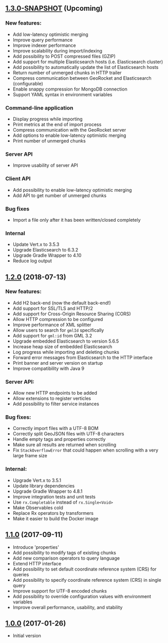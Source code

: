 <a name="1.3.0"></a>
## [1.3.0-SNAPSHOT](https://github.com/georocket/georocket/compare/v1.2.0...master) (Upcoming)

### New features:

* Add low-latency optimistic merging
* Improve query performance
* Improve indexer performance
* Improve scalability during import/indexing
* Add possibility to POST compressed files (GZIP)
* Add support for multiple Elasticsearch hosts (i.e. Elasticsearch cluster)
* Add possibility to automatically update the list of Elasticsearch hosts
* Return number of unmerged chunks in HTTP trailer
* Compress communication between GeoRocket and Elasticsearch (configurable)
* Enable snappy compression for MongoDB connection
* Support YAML syntax in environment variables

### Command-line application

* Display progress while importing
* Print metrics at the end of import process
* Compress communication with the GeoRocket server
* Add options to enable low-latency optimistic merging
* Print number of unmerged chunks

### Server API

* Improve usability of server API

### Client API

* Add possibility to enable low-latency optimistic merging
* Add API to get number of unmerged chunks

### Bug fixes

* Import a file only after it has been written/closed completely

### Internal

* Update Vert.x to 3.5.3
* Upgrade Elasticsearch to 6.3.2
* Upgrade Gradle Wrapper to 4.10
* Reduce log output

<a name="1.2.0"></a>
## [1.2.0](https://github.com/georocket/georocket/compare/v1.1.0...v1.2.0) (2018-07-13)

### New features:

* Add H2 back-end (now the default back-end!)
* Add support for SSL/TLS and HTTP/2
* Add support for Cross-Origin Resource Sharing (CORS)
* Allow HTTP compression to be configured
* Improve performance of XML splitter
* Allow users to search for `gmlId` specifically
* Add support for `gml:id` from GML 3.2
* Upgrade embedded Elasticsearch to version 5.6.5
* Increase heap size of embedded Elasticsearch
* Log progress while importing and deleting chunks
* Forward error messages from Elasticsearch to the HTTP interface
* Print banner and server version on startup
* Improve compatibility with Java 9

### Server API:

* Allow new HTTP endpoints to be added
* Allow extensions to register verticles
* Add possibility to filter service instances

### Bug fixes:

* Correctly import files with a UTF-8 BOM
* Correctly split GeoJSON files with UTF-8 characters
* Handle empty tags and properties correctly
* Make sure all results are returned when scrolling 
* Fix `StackOverflowError` that could happen when scrolling with a very large
  frame size

### Internal:

* Upgrade Vert.x to 3.5.1
* Update library dependencies
* Upgrade Gradle Wrapper to 4.8.1
* Improve integration tests and unit tests
* Use `rx.Completable` instead of `rx.Single<Void>`
* Make Observables cold
* Replace Rx operators by transformers
* Make it easier to build the Docker image

<a name="1.1.0"></a>
## [1.1.0](https://github.com/georocket/georocket/compare/v1.0.0...v1.1.0) (2017-09-11)

* Introduce 'properties'
* Add possibility to modify tags of existing chunks
* Add new comparison operators to query language
* Extend HTTP interface
* Add possibility to set default coordinate reference system (CRS) for queries
* Add possibility to specify coordinate reference system (CRS) in single query
* Improve support for UTF-8 encoded chunks
* Add possibility to override configuration values with environment variables
* Improve overall performance, usability, and stability

<a name="1.0.0"></a>
## [1.0.0](https://github.com/georocket/georocket/) (2017-01-26)

* Initial version
